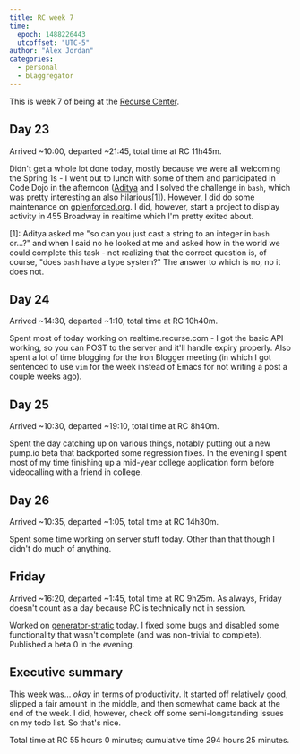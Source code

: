 ```yaml
---
title: RC week 7
time:
  epoch: 1488226443
  utcoffset: "UTC-5"
author: "Alex Jordan"
categories:
  - personal
  - blaggregator
---
```


This is week 7 of being at the [Recurse Center][].

<script async defer src="https://www.recurse-scout.com/loader.js?t=3d49e64361d4b897ffd2fd56dcd93ca4"></script>

## Day 23

Arrived ~10:00, departed ~21:45, total time at RC 11h45m.

Didn't get a whole lot done today, mostly because we were all welcoming the Spring 1s - I went out to lunch with some of them and participated in Code Dojo in the afternoon ([Aditya][] and I solved the challenge in `bash`, which was pretty interesting an also hilarious\[1]). However, I did do some maintenance on [gplenforced.org][]. I did, however, start a project to display activity in 455 Broadway in realtime which I'm pretty exited about.

 \[1]: Aditya asked me "so can you just cast a string to an integer in `bash` or...?" and when I said no he looked at me and asked how in the world we could complete this task - not realizing that the correct question is, of course, "does `bash` have a type system?" The answer to which is no, no it does not.

## Day 24

Arrived ~14:30, departed ~1:10, total time at RC 10h40m.

Spent most of today working on realtime.recurse.com - I got the basic API working, so you can POST to the server and it'll handle expiry properly. Also spent a lot of time blogging for the Iron Blogger meeting (in which I got sentenced to use `vim` for the week instead of Emacs for not writing a post a couple weeks ago).

## Day 25

Arrived ~10:30, departed ~19:10, total time at RC 8h40m.

Spent the day catching up on various things, notably putting out a new pump.io beta that backported some regression fixes. In the evening I spent most of my time finishing up a mid-year college application form before videocalling with a friend in college.

## Day 26

Arrived ~10:35, departed ~1:05, total time at RC 14h30m.

Spent some time working on server stuff today. Other than that though I didn't do much of anything.

## Friday

Arrived ~16:20, departed ~1:45, total time at RC 9h25m. As always, Friday doesn't count as a day because RC is technically not in session.

Worked on [generator-stratic][] today. I fixed some bugs and disabled some functionality that wasn't complete (and was non-trivial to complete). Published a beta 0 in the evening.

## Executive summary

This week was... _okay_ in terms of productivity. It started off relatively good, slipped a fair amount in the middle, and then somewhat came back at the end of the week. I did, however, check off some semi-longstanding issues on my todo list. So that's nice.

Total time at RC 55 hours 0 minutes; cumulative time 294 hours 25 minutes.

 [Recurse Center]: https://recurse.com
 [gplenforced.org]: https://gplenforced.org
 [generator-stratic]: https://github.com/straticjs/generator-stratic
 [Aditya]: https://github.com/adityavkk
